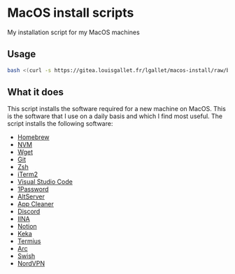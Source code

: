 # MacOS install scripts

My installation script for my MacOS machines

## Usage

```bash
bash <(curl -s https://gitea.louisgallet.fr/lgallet/macos-install/raw/branch/main/macos-setup.sh)
```

## What it does
This script installs the software required for a new machine on MacOS. This is the software that I use on a daily basis and which I find most useful. 
The script installs the following software:

- [Homebrew](https://brew.sh/)
- [NVM](https://github.com/nvm-sh/nvm)
- [Wget](https://www.gnu.org/software/wget/)
- [Git](https://git-scm.com/)
- [Zsh](https://www.zsh.org/)
- [iTerm2](https://iterm2.com/)
- [Visual Studio Code](https://code.visualstudio.com/)
- [1Password](https://1password.com/)
- [AltServer](https://altstore.io/)
- [App Cleaner](https://freemacsoft.net/appcleaner/)
- [Discord](https://discord.com/)
- [IINA](https://iina.io/)
- [Notion](https://www.notion.so/)
- [Keka](https://www.keka.io/)
- [Termius](https://termius.com/)
- [Arc](https://arc.net)
- [Swish](https://highlyopinionated.co/swish/)
- [NordVPN](https://nordvpn.com/)